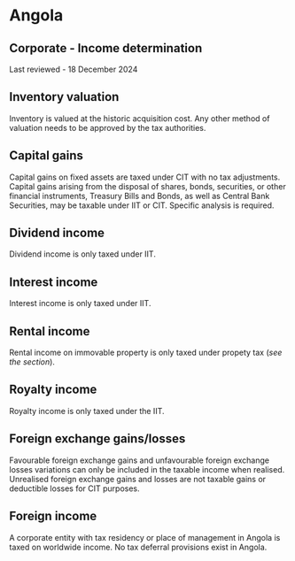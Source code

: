 # Angola
## Corporate - Income determination
Last reviewed - 18 December 2024
## Inventory valuation
Inventory is valued at the historic acquisition cost. Any other method of valuation needs to be approved by the tax authorities.
## Capital gains
Capital gains on fixed assets are taxed under CIT with no tax adjustments.
Capital gains arising from the disposal of shares, bonds, securities, or other financial instruments, Treasury Bills and Bonds, as well as Central Bank Securities, may be taxable under IIT or CIT. Specific analysis is required.
## Dividend income
Dividend income is only taxed under IIT.
## Interest income
Interest income is only taxed under IIT.
## Rental income
Rental income on immovable property is only taxed under propety tax (_see the_ _section_).
## Royalty income
Royalty income is only taxed under the IIT.
## Foreign exchange gains/losses
Favourable foreign exchange gains and unfavourable foreign exchange losses variations can only be included in the taxable income when realised. Unrealised foreign exchange gains and losses are not taxable gains or deductible losses for CIT purposes.
## Foreign income
A corporate entity with tax residency or place of management in Angola is taxed on worldwide income. No tax deferral provisions exist in Angola.
